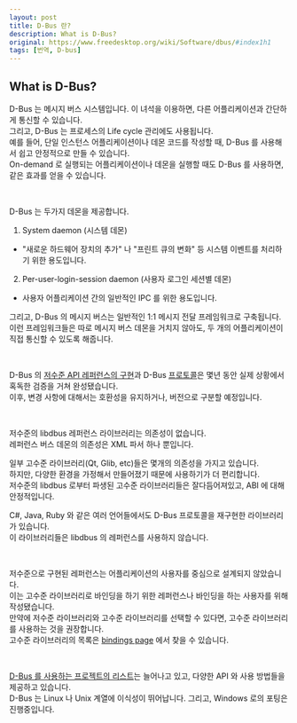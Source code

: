 ```yaml
---
layout: post
title: D-Bus 란?
description: What is D-Bus?
original: https://www.freedesktop.org/wiki/Software/dbus/#index1h1
tags: [번역, D-bus]
---
```


## What is D-Bus?
D-Bus 는 메시지 버스 시스템입니다. 이 녀석을 이용하면, 다른 어플리케이션과 간단하게 통신할 수 있습니다.  
그리고, D-Bus 는 프로세스의 Life cycle 관리에도 사용됩니다.  
예를 들어, 단일 인스턴스 어플리케이션이나 데몬 코드를 작성할 때, D-Bus 를 사용해서 쉽고 안정적으로 만들 수 있습니다.  
On-demand 로 실행되는 어플리케이션이나 데몬을 실행할 때도 D-Bus 를 사용하면, 같은 효과를 얻을 수 있습니다.  

<br/>

D-Bus 는 두가지 데몬을 제공합니다.  
1. System daemon (시스템 데몬)  
  * "새로운 하드웨어 장치의 추가" 나 "프린트 큐의 변화" 등 시스템 이벤트를 처리하기 위한 용도입니다.  
2. Per-user-login-session daemon (사용자 로그인 세션별 데몬)  
  * 사용자 어플리케이션 간의 일반적인 IPC 를 위한 용도입니다.  

그리고, D-Bus 의 메시지 버스는 일반적인 1:1 메시지 전달 프레임워크로 구축됩니다.  
이런 프레임워크들은 따로 메시지 버스 데몬을 거치지 않아도, 두 개의 어플리케이션이 직접 통신할 수 있도록 해줍니다.  

<br/>

D-Bus 의 [저수준 API 레퍼런스의 구현](https://dbus.freedesktop.org/doc/api/html/index.html)과 D-Bus [프로토콜](https://dbus.freedesktop.org/doc/dbus-specification.html)은 몇년 동안 실제 상황에서 혹독한 검증을 거쳐 완성됐습니다.   
이후, 변경 사항에 대해서는 호환성을 유지하거나, 버전으로 구분할 예정입니다.  

<br/>

저수준의 libdbus 레퍼런스 라이브러리는 의존성이 없습니다.  
레퍼런스 버스 데몬의 의존성은 XML 파서 하나 뿐입니다.  

일부 고수준 라이브러리(Qt, Glib, etc)들은 몇개의 의존성을 가지고 있습니다.  
하지만, 다양한 환경을 가정해서 만들어졌기 때문에 사용하기가 더 편리합니다.  
저수준의 libdbus 로부터 파생된 고수준 라이브러리들은 잘다듬어져있고, ABI 에 대해 안정적입니다.  


C#, Java, Ruby 와 같은 여러 언어들에서도 D-Bus 프로토콜을 재구현한 라이브러리가 있습니다.  
이 라이브러리들은 libdbus 의 레퍼런스를 사용하지 않습니다.  

<br/>

저수준으로 구현된 레퍼런스는 어플리케이션의 사용자를 중심으로 설계되지 않았습니다.  
이는 고수준 라이브러리로 바인딩을 하기 위한 레퍼런스나 바인딩을 하는 사용자를 위해 작성됐습니다.  
만약에 저수준 라이브러리와 고수준 라이브러리를 선택할 수 있다면, 고수준 라이브러리를 사용하는 것을 권장합니다.  
고수준 라이브러리의 목록은 [bindings page](https://www.freedesktop.org/wiki/Software/DBusBindings/) 에서 찾을 수 있습니다.  

<br/>

[D-Bus 를 사용하는 프로젝트의 리스트](https://www.freedesktop.org/wiki/Software/DbusProjects/)는 늘어나고 있고, 다양한 API 와 사용 방법들을 제공하고 있습니다.  
D-Bus 는 Linux 나 Unix 계열에 이식성이 뛰어납니다. 그리고, Windows 로의 포팅은 진행중입니다.  
